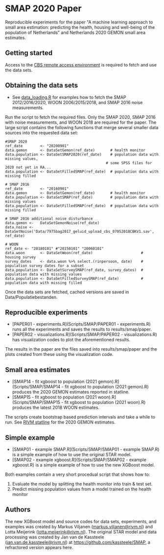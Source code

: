 # SMAP 2020 Paper

Reproducible experiments for the paper "A machine learning approach to small area estimation: predicting the health, housing and well-being of the population of Netherlands" and Netherlands 2020 GEMON small area estimates.

## Getting started

Access to the [CBS remote access environment](https://www.cbs.nl/en-gb/onze-diensten/customised-services-microdata/microdata-conducting-your-own-research) is required to fetch and use the data sets.

## Obtaining the data sets

- See [data_loading.R](Scripts/General/data_loading.R) for examples how to fetch the SMAP 2012/2016/2020, WOON 2006/2015/2018, and SMAP 2016 noise measurements.

Run the script to fetch the required files. Only the SMAP 2020, SMAP 2016 with noise measurements, and WOON 2018 are required for the paper. The large script contains the following functions that merge several smaller data sources into the requested data set: 

```
#SMAP 2020
ref_date        <- "20200901"
data.gemon      <- DataSetGemon(ref_date)       # health monitor
data.population <- DataSetSMAP2020(ref_date)    # population data with missing values,
											  # some SPSS files for 2020 not yet in RA...
data.population <- DataSetFilledSMAP(ref_date)  # population data with missing filled

# SMAP 2016
ref_date        <- "20160901"
data.gemon      <- DataSetGemon(ref_date)       # health monitor
data.population <- DataSetSMAP(ref_date)        # population data with missing values
data.population <- DataSetFilledSMAP(ref_date)  # population data with missing filled

# SMAP 2016 additional noise disturbance
data.gemon <-   DataSetGemonNoise(ref_date)
data.noise <-   DataSetNoise('Data/7975bag2017_geluid_upload_cbs_07052018CBKV1.sav', ref_date)

# WOON
ref_date <- "20180101" #"20150101" "20060101"
data.woon       <- DataSetWoon(ref_date)                      # housing survey
survey_dates    <- data.woon %>% select.(rinpersoon, date)    # population survey dates for a subset
data.population <- DataSetSurveySMAP(ref_date, survey_dates)  # population data with missing values
data.population <- DataSetFilledSurveySMAP(ref_date)          # population data with missing filled
```

Once the data sets are fetched, cached versions are saved in Data/Populatiebestanden.

## Reproducible experiments 

- [PAPER01 - experiments.R](Scripts/SMAP/PAPER01 - experiments.R) runs all the experiments and saves the results to results/smap/paper.
- [PAPER02 - visualizations.R](Scripts/SMAP/PAPER02 - visualizations.R) has visualization codes to plot the aforementioned results.

The results in the paper are the files saved into results/smap/paper and the plots created from these using the visualization code.

## Small area estimates

- [SMAP14 - fit xgboost to population (2021 gemon).R](Scripts/SMAP/SMAP14 - fit xgboost to population (2021 gemon).R) produces the 2020 GEMON estimates reported in statline.
- [SMAP15 - fit xgboost to population (2021 woon).R](Scripts/SMAP/SMAP15 - fit xgboost to population (2021 woon).R) produces the latest 2018 WOON estimates.

The scripts create bootstrap based prediction intervals and take a while to run. See [RIVM statline](https://statline.rivm.nl/#/RIVM/nl/dataset/50090NED) for the 2020 GEMON estimates.

## Simple example

- [SMAP01 - example SMAP.R](Scripts/SMAP/SMAP01 - example SMAP.R) is a simple example of how to use the original STAR model.
- [SMAP02 - example xgboost.R](Scripts/SMAP/SMAP02 - example xgboost.R) is a simple example of how to use the new XGBoost model.

Both examples contain a very short procedual script that shows how to:
1. Evaluate the model by splitting the health monitor into train & test set. 
2. Predict missing population values from a model trained on the health monitor

## Authors 

The new XGBoost model and source codes for data sets, experiments, and examples was created by Markus Viljanen (markus.viljanen@rivm.nl) and Lotta Meijerink (lotta.meijerink@rivm.nl). 
The original STAR model and data processing was created by Jan van de Kassteele (jan.van.de.kassteele@rivm.nl) at https://github.com/kassteele/SMAP, a refractored version appears here.
